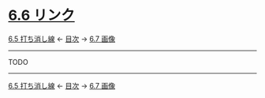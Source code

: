 # [6.6 リンク](https://higuma.github.io/github-markdown-guide/gfm/#links)

[6.5 打ち消し線](strikethrough.md)
← [目次](index.md) →
[6.7 画像](images.md)

------------------------------------------------------------------------

TODO

------------------------------------------------------------------------

[6.5 打ち消し線](strikethrough.md)
← [目次](index.md) →
[6.7 画像](images.md)
